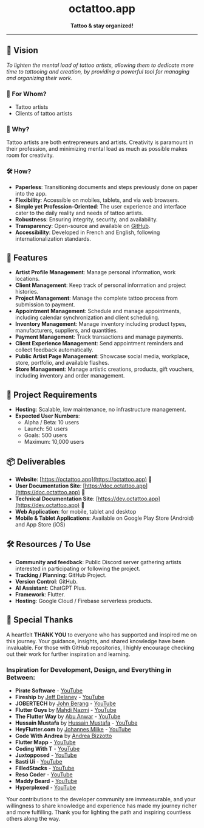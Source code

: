 <div align="center">

# octattoo.app

**Tattoo & stay organized!**

</div>

---

## 🌟 Vision

_To lighten the mental load of tattoo artists, allowing them to dedicate more time to tattooing and creation, by providing a powerful tool for managing and organizing their work._

### 👥 For Whom?

- Tattoo artists
- Clients of tattoo artists

### 🚀 Why?

Tattoo artists are both entrepreneurs and artists. Creativity is paramount in their profession, and minimizing mental load as much as possible makes room for creativity.

### 🛠 How?

- **Paperless**: Transitioning documents and steps previously done on paper into the app.
- **Flexibility**: Accessible on mobiles, tablets, and via web browsers.
- **Simple yet Profession-Oriented**: The user experience and interface cater to the daily reality and needs of tattoo artists.
- **Robustness**: Ensuring integrity, security, and availability.
- **Transparency**: Open-source and available on [GitHub](https://github.com/Fllan/octattoo.app).
- **Accessibility**: Developed in French and English, following internationalization standards.

## 🌈 Features

- **Artist Profile Management**: Manage personal information, work locations.
- **Client Management**: Keep track of personal information and project histories.
- **Project Management**: Manage the complete tattoo process from submission to payment.
- **Appointment Management**: Schedule and manage appointments, including calendar synchronization and client scheduling.
- **Inventory Management**: Manage inventory including product types, manufacturers, suppliers, and quantities.
- **Payment Management**: Track transactions and manage payments.
- **Client Experience Management**: Send appointment reminders and collect feedback automatically.
- **Public Artist Page Management**: Showcase social media, workplace, store, portfolio, and available flashes.
- **Store Management**: Manage artistic creations, products, gift vouchers, including inventory and order management.

## 🔧 Project Requirements

- **Hosting**: Scalable, low maintenance, no infrastructure management.
- **Expected User Numbers**:
  - Alpha / Beta: 10 users
  - Launch: 50 users
  - Goals: 500 users
  - Maximum: 10,000 users

## 📦 Deliverables

- **Website**: [https://octattoo.app](https://octattoo.app) 🚧
- **User Documentation Site**: [https://doc.octattoo.app](https://doc.octattoo.app) 🚧
- **Technical Documentation Site**: [https://dev.octattoo.app](https://dev.octattoo.app) 🚧
- **Web Application**: for mobile, tablet and desktop
- **Mobile & Tablet Applications**: Available on Google Play Store (Android) and App Store (iOS)

## 🛠 Resources / To Use

- **Community and feedback**: Public Discord server gathering artists interested in participating or following the project.
- **Tracking / Planning**: GitHub Project.
- **Version Control**: GitHub.
- **AI Assistant**: ChatGPT Plus.
- **Framework**: Flutter.
- **Hosting**: Google Cloud / Firebase serverless products.

## 🌟 Special Thanks

A heartfelt **THANK YOU** to everyone who has supported and inspired me on this journey. Your guidance, insights, and shared knowledge have been invaluable. For those with GitHub repositories, I highly encourage checking out their work for further inspiration and learning.

### Inspiration for Development, Design, and Everything in Between:

- **Pirate Software** - [YouTube](https://www.youtube.com/c/piratesoftware)
- **Fireship** by [Jeff Delaney](https://github.com/codediodeio) - [YouTube](https://www.youtube.com/@Fireship)
- **JOBERTECH** by [John Berang](https://github.com/johnberang12) - [YouTube](https://www.youtube.com/@jotech-bi1cn)
- **Flutter Guys** by [Mahdi Nazmi](https://github.com/mahdinazmi) - [YouTube](https://www.youtube.com/@flutterguys)
- **The Flutter Way** by [Abu Anwar](https://github.com/abuanwar072) - [YouTube](https://www.youtube.com/@TheFlutterWay)
- **Hussain Mustafa** by [Hussain Mustafa](https://github.com/hussain-mustafa990) - [YouTube](https://www.youtube.com/@m_hussain_mustafa)
- **HeyFlutter.com** by [Johannes Milke](https://github.com/JohannesMilke) - [YouTube](https://www.youtube.com/@HeyFlutter)
- **Code With Andrea** by [Andrea Bizzotto](https://github.com/bizz84)
- **Flutter Mapp** - [YouTube](https://www.youtube.com/@FlutterMapp)
- **Coding With T** - [YouTube](https://www.youtube.com/@CodingwithT)
- **Juxtopposed** - [YouTube](https://www.youtube.com/@juxtopposed)
- **Basti Ui** - [YouTube](https://www.youtube.com/@BastiUi)
- **FilledStacks** - [YouTube](https://www.youtube.com/@FilledStacks)
- **Reso Coder** - [YouTube](https://www.youtube.com/@ResoCoder)
- **Maddy Beard** - [YouTube](https://www.youtube.com/@MaddyBeard)
- **Hyperplexed** - [YouTube](https://www.youtube.com/@Hyperplexed)

Your contributions to the developer community are immeasurable, and your willingness to share knowledge and experience has made my journey richer and more fulfilling. Thank you for lighting the path and inspiring countless others along the way.